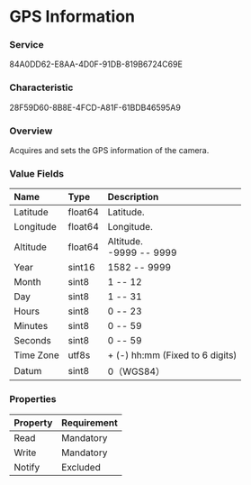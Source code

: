 # GPS Information

### Service

84A0DD62-E8AA-4D0F-91DB-819B6724C69E

### Characteristic

28F59D60-8B8E-4FCD-A81F-61BDB46595A9

### Overview

Acquires and sets the GPS information of the camera.

### Value Fields

| Name | Type | Description |
|:--|:--|:--|
| Latitude | float64 | Latitude. |
| Longitude | float64 | Longitude. |
| Altitude | float64 | Altitude.<br>-9999 -- 9999 |
| Year | sint16 | 1582 -- 9999 |
| Month | sint8 | 1 -- 12 |
| Day | sint8 | 1 -- 31 |
| Hours | sint8 | 0 -- 23 |
| Minutes | sint8 | 0 -- 59 |
| Seconds | sint8 | 0 -- 59 |
| Time Zone | utf8s | + (-) hh:mm (Fixed to 6 digits) |
| Datum | sint8 | 0（WGS84）|

### Properties

| Property | Requirement |
|:--|:--|
| Read | Mandatory |
| Write | Mandatory |
| Notify | Excluded |
